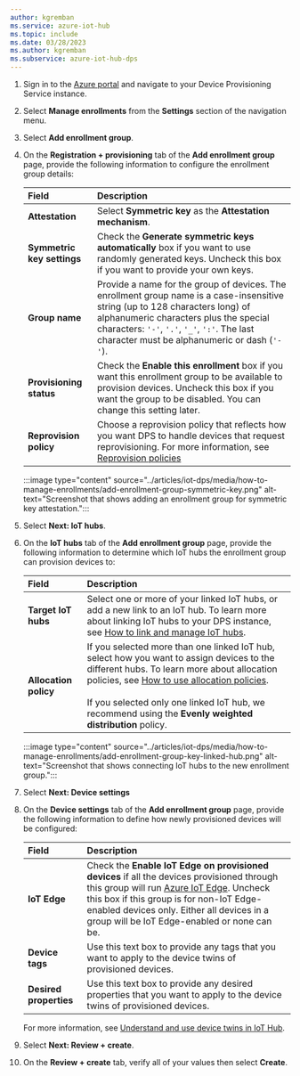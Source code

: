 ```yaml
---
author: kgremban
ms.service: azure-iot-hub
ms.topic: include
ms.date: 03/28/2023
ms.author: kgremban
ms.subservice: azure-iot-hub-dps
---
```


1. Sign in to the [Azure portal](https://portal.azure.com) and navigate to your Device Provisioning Service instance.

1. Select **Manage enrollments** from the **Settings** section of the navigation menu.

1. Select **Add enrollment group**.

1. On the **Registration + provisioning** tab of the **Add enrollment group** page, provide the following information to configure the enrollment group details:

   | Field | Description |
   | :--- | :--- |
   | **Attestation** |Select **Symmetric key** as the **Attestation mechanism**.|
   | **Symmetric key settings** |Check the **Generate symmetric keys automatically** box if you want to use randomly generated keys. Uncheck this box if you want to provide your own keys. |
   | **Group name** | Provide a name for the group of devices. The enrollment group name is a case-insensitive string (up to 128 characters long) of alphanumeric characters plus the special characters: `'-'`, `'.'`, `'_'`, `':'`. The last character must be alphanumeric or dash (`'-'`).|
   | **Provisioning status** | Check the **Enable this enrollment** box if you want this enrollment group to be available to provision devices. Uncheck this box if you want the group to be disabled. You can change this setting later. |
   | **Reprovision policy** | Choose a reprovision policy that reflects how you want DPS to handle devices that request reprovisioning. For more information, see [Reprovision policies](../articles/iot-dps/concepts-device-reprovision.md#reprovision-policies) |

   :::image type="content" source="../articles/iot-dps/media/how-to-manage-enrollments/add-enrollment-group-symmetric-key.png" alt-text="Screenshot that shows adding an enrollment group for symmetric key attestation.":::

1. Select **Next: IoT hubs**.

1. On the **IoT hubs** tab of the **Add enrollment group** page, provide the following information to determine which IoT hubs the enrollment group can provision devices to:

   | Field | Description |
   | :---- | :---------- |
   | **Target IoT hubs** |Select one or more of your linked IoT hubs, or add a new link to an IoT hub. To learn more about linking IoT hubs to your DPS instance, see [How to link and manage IoT hubs](../articles/iot-dps/how-to-manage-linked-iot-hubs.md).|
   | **Allocation policy** | If you selected more than one linked IoT hub, select how you want to assign devices to the different hubs. To learn more about allocation policies, see [How to use allocation policies](../articles/iot-dps/how-to-use-allocation-policies.md).<br><br>If you selected only one linked IoT hub, we recommend using the **Evenly weighted distribution** policy.|

   :::image type="content" source="../articles/iot-dps/media/how-to-manage-enrollments/add-enrollment-group-key-linked-hub.png" alt-text="Screenshot that shows connecting IoT hubs to the new enrollment group.":::

1. Select **Next: Device settings**

1. On the **Device settings** tab of the **Add enrollment group** page, provide the following information to define how newly provisioned devices will be configured:

   | Field | Description |
   | :---- | :---------- |
   | **IoT Edge** | Check the **Enable IoT Edge on provisioned devices** if all the devices provisioned through this group will run [Azure IoT Edge](../articles/iot-edge/about-iot-edge.md). Uncheck this box if this group is for non-IoT Edge-enabled devices only. Either all devices in a group will be IoT Edge-enabled or none can be. |
   | **Device tags** | Use this text box to provide any tags that you want to apply to the device twins of provisioned devices. |
   | **Desired properties** | Use this text box to provide any desired properties that you want to apply to the device twins of provisioned devices. |

   For more information, see [Understand and use device twins in IoT Hub](../articles/iot-hub/iot-hub-devguide-device-twins.md).

1. Select **Next: Review + create**.

1. On the **Review + create** tab, verify all of your values then select **Create**.
